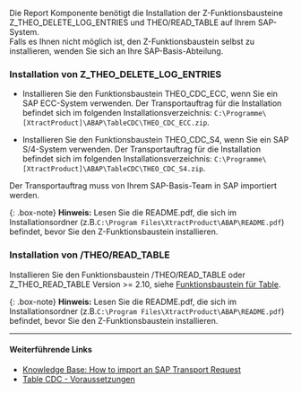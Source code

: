 
Die Report Komponente benötigt die Installation der Z-Funktionsbausteine Z_THEO_DELETE_LOG_ENTRIES und THEO/READ_TABLE auf Ihrem SAP-System.<br>
Falls es Ihnen nicht möglich ist, den Z-Funktionsbaustein selbst zu installieren, wenden Sie sich an Ihre SAP-Basis-Abteilung.

### Installation von Z_THEO_DELETE_LOG_ENTRIES

- Installieren Sie den Funktionsbaustein THEO_CDC_ECC, wenn Sie ein SAP ECC-System verwenden.
Der Transportauftrag für die Installation befindet sich im folgenden Installationsverzeichnis: `C:\Programme\[XtractProduct]\ABAP\TableCDC\THEO_CDC_ECC.zip`.

- Installieren Sie den Funktionsbaustein THEO_CDC_S4, wenn Sie ein SAP S/4-System verwenden.
Der Transportauftrag für die Installation befindet sich im folgenden Installationsverzeichnis: `C:\Programme\[XtractProduct]\ABAP\TableCDC\THEO_CDC_S4.zip`.


Der Transportauftrag muss von Ihrem SAP-Basis-Team in SAP importiert werden.

{: .box-note}
**Hinweis:** Lesen Sie die README.pdf, die sich im Installationsordner (z.B.`C:\Program Files\XtractProduct\ABAP\README.pdf`) befindet, bevor Sie den Z-Funktionsbaustein installieren.

### Installation von /THEO/READ_TABLE

Installieren Sie den Funktionsbaustein /THEO/READ_TABLE oder Z_THEO_READ_TABLE Version >= 2.10, siehe [Funktionsbaustein für Table](./funktionsbaustein-fuer-table-extraktion).

{: .box-note}
**Hinweis:** Lesen Sie die README.pdf, die sich im Installationsordner (z.B.`C:\Program Files\XtractProduct\ABAP\README.pdf`) befindet, bevor Sie den Z-Funktionsbaustein installieren.

****
#### Weiterführende Links
- [Knowledge Base: How to import an SAP Transport Request](https://kb.theobald-software.com/sap/how-to-import-an-sap-transport-request-with-the-transport-management-system-stms)
- [Table CDC - Voraussetzungen](../table-cdc#voraussetzungen)
